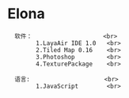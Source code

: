 # Elona

      软件：                    <br>
            1.LayaAir IDE 1.0   <br>
            2.Tiled Map 0.16    <br>
            3.Photoshop         <br>
            4.TexturePackage    <br>
  
      语言:                     <br>
            1.JavaScript        <br>


